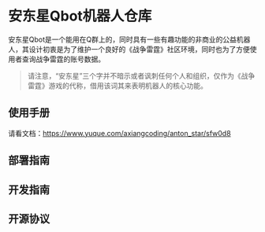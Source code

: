 # 安东星Qbot机器人仓库
安东星Qbot是一个能用在Q群上的，同时具有一些有趣功能的非商业的公益机器人，其设计初衷是为了维护一个良好的《战争雷霆》社区环境，同时也为了方便使用者查询战争雷霆的账号数据。
> 请注意，“安东星”三个字并不暗示或者讽刺任何个人和组织，仅作为《战争雷霆》游戏的代称，借用该词其来表明机器人的核心功能。

## 使用手册
请看文档：https://www.yuque.com/axiangcoding/anton_star/sfw0d8

## 部署指南

## 开发指南

## 开源协议
